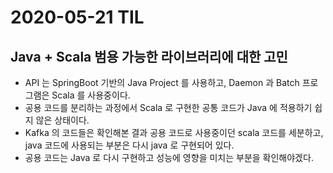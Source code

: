 # 2020-05-21 TIL

## Java + Scala 범용 가능한 라이브러리에 대한 고민
- API 는 SpringBoot 기반의 Java Project 를 사용하고, Daemon 과 Batch 프로그램은 Scala 를 사용중이다.
- 공용 코드를 분리하는 과정에서 Scala 로 구현한 공통 코드가 Java 에 적용하기 쉽지 않은 상태이다.
- Kafka 의 코드들은 확인해본 결과 공용 코드로 사용중이던 scala 코드를 세분하고, java 코드에 사용되는 부분은 다시 java 로 구현되어 있다.
- 공용 코드는 Java 로 다시 구현하고 성능에 영향을 미치는 부분을 확인해야겠다.
